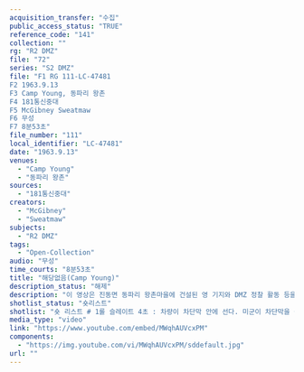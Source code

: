 ```yaml
---
acquisition_transfer: "수집"
public_access_status: "TRUE"
reference_code: "141"
collection: ""
rg: "R2 DMZ"
file: "72"
series: "S2 DMZ"
file: "F1 RG 111-LC-47481
F2 1963.9.13
F3 Camp Young, 동파리 왕촌
F4 181통신중대
F5 McGibney Sweatmaw
F6 무성 
F7 8분53초"
file_number: "111"
local_identifier: "LC-47481"
date: "1963.9.13"
venues: 
  - "Camp Young"
  - "동파리 왕촌"
sources: 
  - "181통신중대"
creators: 
  - "McGibney"
  - "Sweatmaw"
subjects: 
  - "R2 DMZ"
tags: 
  - "Open-Collection"
audio: "무성"
time_courts: "8분53초"
title: "해당없음(Camp Young)"
description_status: "해제"
description: "이 영상은 진동면 동파리 왕촌마을에 건설된 영 기지와 DMZ 정찰 활동 등을 담고 있다. 영 기지는 저어새 구역(동파리 일대)에서 최북단에 위치하고 있었다. 영상에는 군사분계선 표지판 등을 볼 수 있다."
shotlist_status: "숏리스트"
shotlist: "숏 리스트 # 1롤 슬레이트 4초 : 차량이 차단막 안에 선다. 미군이 차단막을 올린다. “경고 당신은 비무장 지대 에 접근하고 있다. 통행금지” 표지판이 클로즈업 되고 있다. # 2롤 슬레이트 1분13초 : 차단막이 올라가자 지프차가 출발한다. 뒤 따르는 다른 차량들이 함께 이동 한다. # 3롤 슬레이트 2분20초 : 비포장도로를 따라 지프차가 올라가다가 선다. 다른 미군들이 하차한다. # 4롤 슬레이트 3분33초 : 미군들이 숲 속으로 행진하고 있다. “군사분계선”이라는 한글과 영어 표지 판이 보인다. # 5롤 슬레이트 4분10초 : “군사분계선”이라는 한글과 영어 표지판이 보인다. 그 사이로 미군들이 지 나가고 있다. 넓은 들판에 군사분계선 표지판과 단선의 철조망이 보인다. # 6롤 슬레이트 5분23초 : 순찰병들이 군사분계선 표지판 근처에서 앉아 경계근무를 서고 있다. 소대 장이 망원경으로 주변을 관찰하고 있다. # 7롤 슬레이트 6분35초 : 주변 산과 초소, 군사분계선 앞에서 교신하는 미군들이 나온다. # 8롤 슬레이트 7분43초 : 군사분계선에서 다시 이동하는 미군 소대원들 모습이 이어진다. (8분15초) “206번째 군사분계선” 표지판이 보인다. (8분31초) “208번째 군사분계선” 표지판이 보인다. "
media_type: "video"
link: "https://www.youtube.com/embed/MWqhAUVcxPM"
components: 
  - "https://img.youtube.com/vi/MWqhAUVcxPM/sddefault.jpg"
url: ""
---
```

